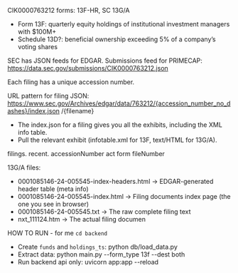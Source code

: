 CIK0000763212
forms: 13F-HR, SC 13G/A
- Form 13F: quarterly equity holdings of institutional investment managers with $100M+
- Schedule 13D?: beneficial ownership exceeding 5% of a company’s voting shares

SEC has JSON feeds for EDGAR. 
Submissions feed for PRIMECAP: https://data.sec.gov/submissions/CIK0000763212.json

Each filing has a unique accession number.

URL pattern for filing JSON: https://www.sec.gov/Archives/edgar/data/763212/{accession_number_no_dashes}/index.json
                                                                        /{filename}
- The index.json for a filing gives you all the exhibits, including the XML info table.
- Pull the relevant exhibit (infotable.xml for 13F, text/HTML for 13G/A).

filings.
    recent.
        accessionNumber
        act
        form
        fileNumber

13G/A files:
- 0001085146-24-005545-index-headers.html → EDGAR-generated header table (meta info)
- 0001085146-24-005545-index.html → Filing documents index page (the one you see in browser)
- 0001085146-24-005545.txt → The raw complete filing text 
- nxt_111124.htm → The actual filing documen



HOW TO RUN - for me
`cd backend`
- Create `funds` and `holdings_ts`: python db/load_data.py
- Extract data: python main.py --form_type 13f --dest both
- Run backend api only: uvicorn app:app --reload